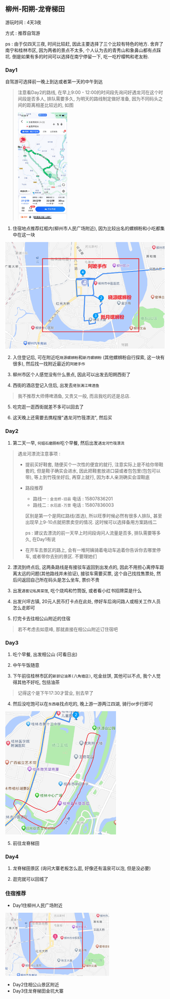 ## 柳州-阳朔-龙脊梯田

游玩时间 : 4天3夜

方式 : 推荐自驾游



ps : 由于仅四天三夜, 时间比较赶, 因此主要选择了三个比较有特色的地方. 舍弃了南宁和桂林市区, 因为两者的景点不太多, 个人认为去的青秀山和象鼻山都有点踩坑. 倒是如果有多的时间可以选择在南宁停留一下, 吃一吃柠檬鸭和老友粉.



### Day1

自驾游可选择前一晚上到达或者第一天的中午到达

> 注意看Day2的路线, 在早上9:00 - 12:00的时间段先询问好遇龙河在这个时间段是否多人, 排队需要多久, 为明天的路线制定做好准备, 因为不同码头之间的距离相差比较远的, 如图
>
> <img src="./柳州-阳朔-龙脊梯田.assets/image-20230213132623688.png" alt="image-20230213132623688" style="zoom: 33%;" />



1. 住宿地点推荐红框内(柳州市人民广场附近), 因为比较出名的螺蛳粉和小吃都集中在这一块

<img src="./柳州-阳朔-龙脊梯田.assets/image-20230213111330902.png" alt="image-20230213111330902" style="zoom:67%;" />



2. 入住登记后, 可在附近吃`晓源螺蛳粉`和`新月螺蛳粉` (其他螺蛳粉自行探索, 这一块有很多), 然后找一找附近最近的`阿嬷手作`



3. 柳州市区个人感觉没有什么景点, 因此可以出发去阳朔西街了



4. 西街的酒店登记入住后, 出发去`佬张漓江啤酒鱼`

> 我不推荐大师傅啤酒鱼, 又贵又一般, 而且我吃的还是总店. 



5. 吃完逛一逛西街就差不多可以回去了



6. 这天晚上还需要去携程搜"遇龙河竹筏漂流", 然后买



### Day2

1. 第二天一早, `何姐石磨肠粉`吃个早餐, 然后出发`遇龙河竹筏漂流`

> 遇龙河漂流注意事项 : 
>
> - 提前买好鞋套, 随便买个一次性的便宜的就行, 注意实际上是不给你带鞋套的, 但是鞋子确实会进水, 因此把鞋套放进口袋或者包包里(包包可以带), 等上到竹筏坐好后, 再穿上就行, 因为本人亲测确实会湿鞋底
>
> - 路段推荐
>
>   - 路线一 : `金龙桥-旧县` 电话 : 15807836201
>   - 路线二 : `水厄底-万景` 电话 : 15807836003
>
>   区别是第一个是网红路线(首选), 所以旺季时候必然有很多人排队, 甚至出现早上9-10点就把票卖空的情况. 这时候可以选择备用方案路线二
>
>   ps : 建议去漂流的前一天早上时间段询问人流量是否多, 排队需要等多久, 在Day1有说
>
> - 在开车去景区的路上, 会有一堆阿姨骑着电动车追着你告诉你去哪里停车, 或者带你去别的景区. 不要理她们



2. 漂流到终点后, 这两条路线是有接驳车返回到出发点的, 因此不用担心离停车距离太远的问题(其他路线并未验证), 接驳车需要买票, 这个自己找找售票处, 然后问返回自己所在码头是怎么坐车, 票价不贵



3. 出发`遇窖记私房菜馆`, 吃个烧鸡和竹筒饭, 或者看小红书招牌菜是什么



4. 出发兴坪古镇, 20元人民币打卡点在此处, 停好车后询问路人或相关工作人员怎么走即可



5. 打完卡去往相公山附近的住宿

> 若不考虑去如意峰, 那就直接在相公山附近订住宿吧





### Day3



1. 吃个早餐, 出发相公山 (可看日出)



2. 中午午饭随意



3. 下午前往桂林市区的`新郭记油茶(八角塘店)`, 吃金丝饼, 其他可以不点, 我个人觉得其他不好吃, 包括油茶

> 记得这个是下午17:30才营业, 别去早了



4. 然后没吃饱可以在`东西巷`找点吃的, 晚上游一游两江四湖, 骑行or步行即可

<img src="./柳州-阳朔-龙脊梯田.assets/image-20230213135034472.png" alt="image-20230213135034472" style="zoom:67%;" />



5. 前往龙脊梯田



### Day4

1. 龙脊梯田景区 (询问大寨老板怎么逛, 好像还有温泉可以泡, 但是没必要)



2. 逛完就可以回城了





### 住宿推荐

- Day1住柳州人民广场附近

<img src="./柳州-阳朔-龙脊梯田.assets/image-20230213135628853.png" alt="image-20230213135628853" style="zoom:50%;" />

- Day2住相公山景区附近
- Day3住龙脊梯田金坑大寨